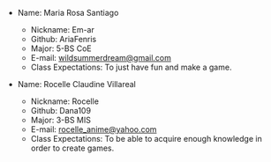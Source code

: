* Name: Maria Rosa Santiago
  * Nickname: Em-ar
  * Github: AriaFenris
  * Major: 5-BS CoE
  * E-mail: wildsummerdream@gmail.com
  * Class Expectations: To just have fun and make a game.

* Name: Rocelle Claudine Villareal
  * Nickname: Rocelle
  * Github: Dana109
  * Major: 3-BS MIS
  * E-mail: rocelle_anime@yahoo.com
  * Class Expectations: To be able to acquire enough knowledge in order to create games.
